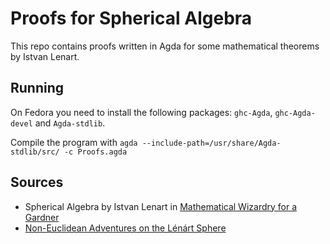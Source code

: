 # Proofs for Spherical Algebra

This repo contains proofs written in Agda for some mathematical theorems by Istvan Lenart.

## Running

On Fedora you need to install the following packages: `ghc-Agda`, `ghc-Agda-devel` and `Agda-stdlib`.

Compile the program with `agda --include-path=/usr/share/Agda-stdlib/src/ -c Proofs.agda`

## Sources

- Spherical Algebra by Istvan Lenart in [Mathematical Wizardry for a Gardner](https://epdf.tips/mathematical-wizardry-for-a-gardner3e53fce3b45818ffb33dc2b32df3c08668016.html)
- [Non-Euclidean Adventures on the Lénárt Sphere](https://www.amazon.com/Non-Euclidean-Adventures-L%C3%A9n%C3%A1rt-Sphere-Istv%C3%A1n-ebook/dp/B00B7W94TS)
